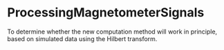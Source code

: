 # ProcessingMagnetometerSignals
To determine whether the new computation method will work in principle, based on simulated data using the Hilbert transform. 
